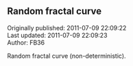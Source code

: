 ## Random fractal curve  
Originally published: 2011-07-09 22:09:22  
Last updated: 2011-07-09 22:09:23  
Author: FB36   
  
Random fractal curve (non-deterministic).